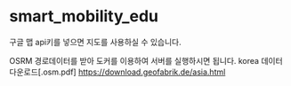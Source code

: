 # smart_mobility_edu

구글 맵 api키를 넣으면 지도를 사용하실 수 있습니다.

OSRM 경로데이터를 받아 도커를 이용하여 서버를 실행하시면 됩니다.
korea 데이터 다운로드[.osm.pdf]
  https://download.geofabrik.de/asia.html 
